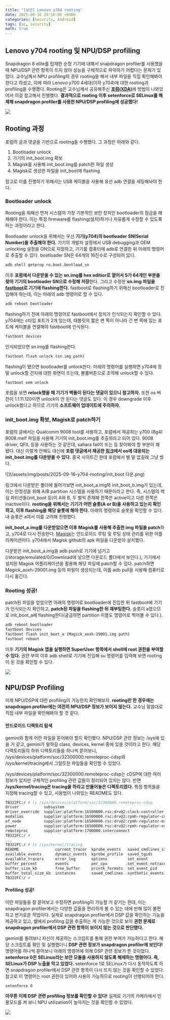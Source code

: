 ```yaml
---
title: "[보안] Lenovo y704 rooting"
date: 2025-09-16 20:56:00 +0900
categories: [Security, Android]
tags: [ai, security]
math: true
---
```


## Lenovo y704 rooting 및 NPU/DSP profiling

Snapdragon 8 elite를 탑재한 순정 기기에 대해서 snapdragon profiler를 사용했을 때 NPU/DSP 관련 항목이 뜨지 않아 성능을 구체적으로 파악하기 어렵다는 문제가 있었다. 교수님께서 NPU profiling의 경우 rooting을 해서 내부 파일을 직접 확인해봐야 한다고 하셨고, 이에 따라 Lenovo y700 4세대(이하 y704)에 대한 rooting과 profiling을 수행했다. Rooting은 교수님께서 공유해주신 [**포럼(XDA)**](https://xdaforums.com/t/lenovo-legion-y700-4th-generation-tb322fc-8g4-unlock-bootloader.4743906/)에 방법이 나와있어서 이걸 참고해서 진행했다. **결과적으로 rooting 이후 setenforce로 SELinux를 해제해 snapdragon profiler를 사용한 NPU/DSP profiling에 성공했다!**

![](/assets/img/posts/2025-09-16-y704-rooting/dsp.png)

## Rooting 과정

포럼의 글과 댓글을 기반으로 rooting을 수행했다. 그 과정은 아래와 같다.

1. Bootloader unlock
2. 기기의 init_boot.img 확보
3. Magisk를 사용해 init_boot.img를 patch한 파일 생성
4. Magisk로 생성한 파일을 init_boot에 flashing

참고로 이를 진행하기 위해서는 USB 케이블을 사용해 유선 adb 연결을 세팅해놔야 한다.

### Bootloader unlock

Rooting을 위해선 먼저 시스템의 가장 기본적인 보안 장치인 bootloader의 잠금을 해제해야 한다. 이는 특정 firmware를 flashing(설치)하거나 자유롭게 수정할 수 있도록 하는 과정이라고 한다.

Bootloader unlock을 위해서는 우선 **기기(y704)의 bootloader SN(Serial Number)을 추출해야 한다.** 기기의 개발자 설정에서 USB debugging과 OEM unlocking 설정을 ON으로 지정하고, 기기를 컴퓨터에 adb로 연결한 뒤 아래의 명령어로 추출할 수 있다. bootloader SN은 64개의 16진수로 구성되어 있다.

```bash
adb shell getprop ro.boot.bootload_sn
```

이후 **포럼에서 다운받을 수 있는 sn.img를 hex editior로 열어서 5가 64개인 부분을 찾아 기기의 bootloader SN으로 수정해 저장**한다. 그리고 수정한 **sn.img 파일을 [fastboot](https://coding-by-head.tistory.com/entry/adb-fastboot)로 기기에 flashing한다.** fastboot로 flashing하기 위해선 bootloader로 진입해야 하는데, 이는 아래의 adb 명령어로 할 수 있다.

```bash
adb reboot bootloader
```

flashing하기 전에 아래의 명령어로 fastboot에서 장치가 인식되는지 확인할 수 있다. y704에는 c타입 포트가 2개 있는데, 태블릿의 짧은 변 쪽이 아니라 긴 변 쪽에 있는 포트에 케이블을 연결해야 fastboot에 인식된다.

```bash
fastboot devices
```

인식되었으면 sn.img를 flashing한다.

```bash
fastboot flash unlock (sn.img path)
```

flashing이 됐으면 bootloader를 unlock한다. 아래의 명령어를 실행하면 y704에 정말 unlock할 건지에 대한 화면이 뜨는데, 볼륨버튼으로 조작해 unlock할 수 있다.

```bash
fastboot oem unlock
```

포럼을 보면 **relock했을 때 기기가 벽돌이 된다는 댓글이 있으니 참고하자.** 또한 os 버전이 1.1.11.120이면 unlock이 안 된다는 댓글도 있다. 이 경우 downgrade 이후 unlock했다고 하므로 기기의 **소프트웨어 업데이트에 주의하자.**

### init_boot.img 확보, Magisk로 patch하기

포럼의 글에서는 Qualcomm 9008 tool를 사용하고, 포럼에서 제공하는 y700 (8g4) 9008.melf 파일을 사용해 기기의 init_boot.img를 추출하라고 되어 있다. 9008 driver, QFIL 등을 사용하는 것 같은데, sahara fail이 뜨는 등 찾아봐야 할 부분이 꽤 됐다. 대신 이렇게 안해도 대신에 **포럼 댓글에서 제공한 [링크](https://www.123865.com/s/ArPqVv-9pGsh)에서 os에 대응되는 init_boot.img를 다운받을 수 있다.** 중국 사이트긴 한데 포럼에서 별 말 없길래 그냥 썼다.

![](/assets/img/posts/2025-09-16-y704-rooting/init_boot 다운.png)

링크에서 다운받은 폴더에 들어가보면 init_boot_a.img와 init_boot_b.img가 있는데, 이는 안정성을 위해 A/B partition 시스템을 사용하기 때문이라고 한다. 즉, 시스템의 핵심 파티션들(init_boot 등)이 A와 B, 두 벌씩 존재해 한쪽은 active이고 다른 한쪽은 inactive이다. **rooting을 위해서는 기기가 어떤 슬롯(A or B)을 사용하고 있는지 확인하고, 이후 flashing을 해당 슬롯에 해야 한다.** 아래의 명령어로 슬롯을 확인할 수 있다. 내 슬롯은 a여서 이를 고려해 진행했다.

**init_boot_a.img를 다운받았으면 이후 Magisk를 사용해 추출한 img 파일을 patch**하고, y704로 다시 전송한다. [Magisk](https://github.com/topjohnwu/Magisk)는 안드로이드 루팅 및 루팅 상태 관리를 위한 어플리케이션이다. y704에서 Magisk github의 apk 파일을 다운받아 설치했다. 

다운받은 init_boot_a.img을 adb push로 기기에 넘기고(/storage/emulated/0/Download에 넣으면 다운로드 폴더에서 보인다.), 기기에서 설치된 Magisk 어플리케이션을 활용해 해당 파일에 patch할 수 있다. patch하면 Magick_aoxh-29001.img 등의 파일이 생성되는데, 이를 adb pull을 사용해 컴퓨터로 다시 옮긴다.

### Rooting 성공!

patch된 파일을 얻었으면 아래의 명령어로 bootloader에 진입한 뒤 fastboot에 기기가 인식되는지 확인하고, **patch된 파일을 flashing한 뒤 재부팅한다.** 슬롯이 a였으므로 init_boot_a에 flashing한다(궁금하면 partition 이름도 명령어로 찍어볼 수 있다.).

```bash
adb reboot bootloader
fastboot devices
fastboot flash init_boot_a (Magick_aoxh-29001.img path)
fastboot reboot
```

이후 **기기의 Magisk 앱을 실행하면 SuperUser 항목에서 shell에 root 권한을 부여할 수 있다.** 권한 부여 이후 adb shell로 기기에 진입해 su 명령어를 입력해 보면 rooting이 된 것을 확인할 수 있다.

![](/assets/img/posts/2025-09-16-y704-rooting/rooted.png)


## NPU/DSP Profiling

이제 NPU/DSP에 대한 profiling이 가능한지 확인해보자. **rooting만 한 경우에는 snapdragon profiler에는 여전히 NPU/DSP 정보가 보이지 않는다.** 교수님 말씀대로 직접 내부 파일을 확인해봐야 할 것 같다.

#### 안드로이드 디렉토리 탐색

gemini와 함께 어떤 파일을 뜯어봐야 할지 확인봤다. NPU/DSP 관련 정보는 /sys에 있을 거 같고, gemini가 말하길 class, devices, kernel 중에 있을 것이라고 한다. 해당 디렉토리들의 하위 디렉토리들을 하나씩 뜯어보니, /sys/devices/platform/soc/32300000.remoteproc-cdsp와 /sys/kernel/tracing에서 그럴듯한 파일들을 확인할 수 있었다.

/sys/devices/platform/soc/32300000.remoteproc-cdsp는 cDSP에 대한 여러 정보가 있지만 구체적인 profiling 관련 값들이 정리되어 있지는 않다. 반면 **/sys/kernel/tracing은 tracing을 하라고 만들어놓은 디렉토리였다.** 특정 항목들을 지정해 tracing할 수 있고, 사용법이 나와있는 README도 있다.

```bash
TB322FC:/ # ls /sys/devices/platform/soc/32300000.remoteproc-cdsp
driver           subsystem                                                   supplier:platform:320c0000.interconnect  txn_id
driver_override  supplier:platform:16500000.rsc:drv@2:clock-controller       supplier:platform:soc:interconnect@1     uevent
modalias         supplier:platform:16500000.rsc:drv@2:rpmh-regulator-cxlvl   supplier:platform:soc:qcom,smp2p-cdsp    wakeup
of_node          supplier:platform:16500000.rsc:drv@2:rpmh-regulator-mxclvl  supplier:regulator:regulator.11
power            supplier:platform:16500000.rsc:drv@2:rpmh-regulator-nsplvl  supplier:regulator:regulator.18
remoteproc       supplier:platform:1700000.interconnect                      supplier:regulator:regulator.9
TB322FC:/ # 
...
TB322FC:/ # ls /sys/kernel/tracing
README                current_tracer  kprobe_events   saved_cmdlines_size    timestamp_mode    trace_pipe
available_events      dynamic_events  kprobe_profile  saved_tgids            trace             tracing_cpumask
available_tracers     error_log       options         set_event              trace_clock       tracing_on
buffer_percent        events          per_cpu         set_event_notrace_pid  trace_marker      tracing_thresh
buffer_size_kb        free_buffer     printk_formats  set_event_pid          trace_marker_raw  uprobe_events
buffer_total_size_kb  instances       saved_cmdlines  synthetic_events       trace_options     uprobe_profile
TB322FC:/ # 
```

#### Profiling 성공!

이런 파일들을 잘 뜯어보고 수정하면 profiling이 가능할 거 같기는 한데, 이는 snapdragon profiler에서는 다양한 값들을 편리하게 볼 수 있는 데에 반해 많이 불편하고 번거로운 작업이다. 실제로 snapdragon profiler에서 DSP 값을 확인하는 기능을 제공하고 있고, 쉘에서 profiling 값을 추출하는 게 가능한 것으로 보아 **권한 문제로 snapdragon profiler에서 DSP 관련 항목이 보이지 않는 것으로 판단했다.**

gemini를 돌려보니 자신이 제공하는 스크립트를 통해 권한 부여가 가능하다고 한다. 해당 스크립트를 확인 및 실행했더니 **DSP 관련 정보가 snapdragon profiler에 보인다!** 명령어를 하나씩 뜯어보니 아래의 명령어에 의해 DSP 관련 정보가 뜬 것이었다. **setenforce 0은 SELinux라는 보안 모듈을 사용하지 않도록 해제하는 명령어다. 즉, SELinux가 DSP 노출을 막고 있었다.** setenforce 1로 SELinux가 다시 동작하도록 하면 snapdragon profiler에서 DSP 관련 항목이 다시 뜨지 않는 것을 확인할 수 있었다. 참고로 이 명령어는 root 권한이 있어야 사용이 가능하므로 rooting이 선행되어야 한다.

```bash
setenforce 0
```

**아무튼 이제 DSP 관련 profiling 정보를 확인할 수 있다!** 실제로 기기의 카메라에서 인물모드를 켜 보니 NPU utilization이 높아지는 것을 확인할 수 있었다.

![](/assets/img/posts/2025-09-16-y704-rooting/dsp.png)

